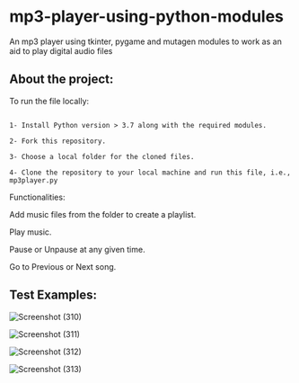 # mp3-player-using-python-modules

An mp3 player using tkinter, pygame and mutagen modules to work as an aid to play digital audio files

## About the project:

To run the file locally: 

```

1- Install Python version > 3.7 along with the required modules.

2- Fork this repository.

3- Choose a local folder for the cloned files.

4- Clone the repository to your local machine and run this file, i.e., mp3player.py

```

Functionalities:

Add music files from the folder to create a playlist.

Play music.

Pause or Unpause at any given time.

Go to Previous or Next song.

## Test Examples:

![Screenshot (310)](https://user-images.githubusercontent.com/80174214/149654407-d9bdd55f-78cf-404f-b152-3085480b9c7e.png)

![Screenshot (311)](https://user-images.githubusercontent.com/80174214/149654409-9a109fb1-4845-4360-a320-8ef69852ee05.png)

![Screenshot (312)](https://user-images.githubusercontent.com/80174214/149654415-9cf532d7-b385-4893-95e3-5c7d2948e324.png)

![Screenshot (313)](https://user-images.githubusercontent.com/80174214/149654419-c3742cc4-2b2e-46c2-8f18-292040807352.png)
